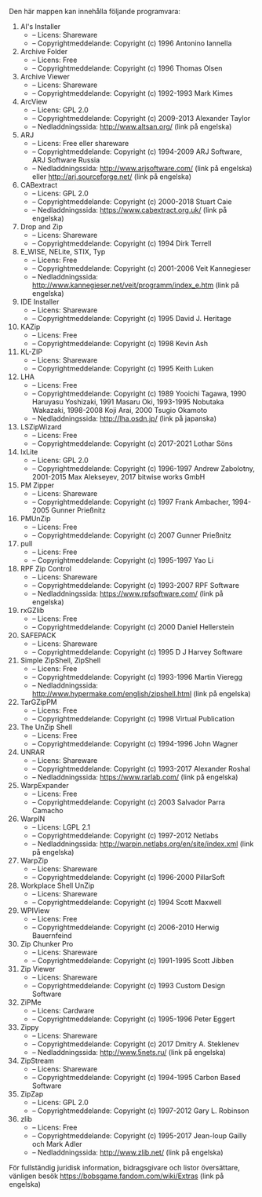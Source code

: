 ﻿Den här mappen kan innehålla följande programvara:

1. AI's Installer
   - – Licens: Shareware
   - – Copyrightmeddelande: Copyright (c) 1996 Antonino Iannella
2. Archive Folder
   - – Licens: Free
   - – Copyrightmeddelande: Copyright (c) 1996 Thomas Olsen
3. Archive Viewer
   - – Licens: Shareware
   - – Copyrightmeddelande: Copyright (c) 1992-1993 Mark Kimes
4. ArcView
   - – Licens: GPL 2.0
   - – Copyrightmeddelande: Copyright (c) 2009-2013 Alexander Taylor
   - – Nedladdningssida: http://www.altsan.org/ (link på engelska)
5. ARJ
   - – Licens: Free eller shareware
   - – Copyrightmeddelande: Copyright (c) 1994-2009 ARJ Software, ARJ Software Russia
   - – Nedladdningssida: http://www.arjsoftware.com/ (link på engelska) eller http://arj.sourceforge.net/ (link på engelska)
6. CABextract
   - – Licens: GPL 2.0
   - – Copyrightmeddelande: Copyright (c) 2000-2018 Stuart Caie
   - – Nedladdningssida: https://www.cabextract.org.uk/ (link på engelska)
7. Drop and Zip
   - – Licens: Shareware
   - – Copyrightmeddelande: Copyright (c) 1994 Dirk Terrell
8. E_WISE, NELite, STIX, Typ
   - – Licens: Free
   - – Copyrightmeddelande: Copyright (c) 2001-2006 Veit Kannegieser
   - – Nedladdningssida: http://www.kannegieser.net/veit/programm/index_e.htm (link på engelska)
9. IDE Installer
   - – Licens: Shareware
   - – Copyrightmeddelande: Copyright (c) 1995 David J. Heritage
10. KAZip
    - – Licens: Free
    - – Copyrightmeddelande: Copyright (c) 1998 Kevin Ash
11. KL-ZIP
    - – Licens: Shareware
    - – Copyrightmeddelande: Copyright (c) 1995 Keith Luken
12. LHA
    - – Licens: Free
    - – Copyrightmeddelande: Copyright (c) 1989 Yooichi Tagawa, 1990 Haruyasu Yoshizaki, 1991 Masaru Oki, 1993-1995 Nobutaka Wakazaki, 1998-2008 Koji Arai, 2000 Tsugio Okamoto
    - – Nedladdningssida: http://lha.osdn.jp/ (link på japanska)
13. LSZipWizard
    - – Licens: Free
    - – Copyrightmeddelande: Copyright (c) 2017-2021 Lothar Söns
14. lxLite
    - – Licens: GPL 2.0
    - – Copyrightmeddelande: Copyright (c) 1996-1997 Andrew Zabolotny, 2001-2015 Max Alekseyev, 2017 bitwise works GmbH
15. PM Zipper
    - – Licens: Shareware
    - – Copyrightmeddelande: Copyright (c) 1997 Frank Ambacher, 1994-2005 Gunner Prießnitz
16. PMUnZip
    - – Licens: Free
    - – Copyrightmeddelande: Copyright (c) 2007 Gunner Prießnitz
17. pull
    - – Licens: Free
    - – Copyrightmeddelande: Copyright (c) 1995-1997 Yao Li
18. RPF Zip Control
    - – Licens: Shareware
    - – Copyrightmeddelande: Copyright (c) 1993-2007 RPF Software
    - – Nedladdningssida: https://www.rpfsoftware.com/ (link på engelska)
19. rxGZlib
    - – Licens: Free
    - – Copyrightmeddelande: Copyright (c) 2000 Daniel Hellerstein
20. SAFEPACK
    - – Licens: Shareware
    - – Copyrightmeddelande: Copyright (c) 1995 D J Harvey Software
21. Simple ZipShell, ZipShell
    - – Licens: Free
    - – Copyrightmeddelande: Copyright (c) 1993-1996 Martin Vieregg
    - – Nedladdningssida: http://www.hypermake.com/english/zipshell.html (link på engelska)
22. TarGZipPM
    - – Licens: Free
    - – Copyrightmeddelande: Copyright (c) 1998 Virtual Publication
23. The UnZip Shell
    - – Licens: Free
    - – Copyrightmeddelande: Copyright (c) 1994-1996 John Wagner
24. UNRAR
    - – Licens: Shareware
    - – Copyrightmeddelande: Copyright (c) 1993-2017 Alexander Roshal
    - – Nedladdningssida: https://www.rarlab.com/ (link på engelska)
25. WarpExpander
    - – Licens: Free
    - – Copyrightmeddelande: Copyright (c) 2003 Salvador Parra Camacho
26. WarpIN
    - – Licens: LGPL 2.1
    - – Copyrightmeddelande: Copyright (c) 1997-2012 Netlabs
    - – Nedladdningssida: http://warpin.netlabs.org/en/site/index.xml (link på engelska)
27. WarpZip
    - – Licens: Shareware
    - – Copyrightmeddelande: Copyright (c) 1996-2000 PillarSoft
28. Workplace Shell UnZip
    - – Licens: Shareware
    - – Copyrightmeddelande: Copyright (c) 1994 Scott Maxwell
29. WPIView
    - – Licens: Free
    - – Copyrightmeddelande: Copyright (c) 2006-2010 Herwig Bauernfeind
30. Zip Chunker Pro
    - – Licens: Shareware
    - – Copyrightmeddelande: Copyright (c) 1991-1995 Scott Jibben
31. Zip Viewer
    - – Licens: Shareware
    - – Copyrightmeddelande: Copyright (c) 1993 Custom Design Software
32. ZiPMe
    - – Licens: Cardware
    - – Copyrightmeddelande: Copyright (c) 1995-1996 Peter Eggert
33. Zippy
    - – Licens: Shareware
    - – Copyrightmeddelande: Copyright (c) 2017 Dmitry A. Steklenev
    - – Nedladdningssida: http://www.5nets.ru/ (link på engelska)
34. ZipStream
    - – Licens: Shareware
    - – Copyrightmeddelande: Copyright (c) 1994-1995 Carbon Based Software
35. ZipZap
    - – Licens: GPL 2.0
    - – Copyrightmeddelande: Copyright (c) 1997-2012 Gary L. Robinson
36. zlib
    - – Licens: Free
    - – Copyrightmeddelande: Copyright (c) 1995-2017 Jean-loup Gailly och Mark Adler
    - – Nedladdningssida: http://www.zlib.net/ (link på engelska)

För fullständig juridisk information, bidragsgivare och listor översättare, vänligen besök https://bobsgame.fandom.com/wiki/Extras (link på engelska)
